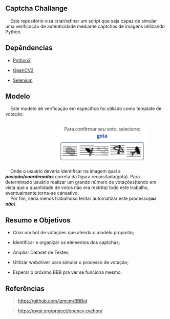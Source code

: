 ## Captcha Challange

&nbsp;&nbsp;&nbsp;&nbsp;Este repositório visa criar/refinar um script que seja capaz de simular uma verificação de autenticidade mediante captchas de imagens utilizando Python.

## Depêndencias
* [Python3](https://www.python.org/)

* [OpenCV2](https://answers.opencv.org/questions/)

* [Selenium](https://www.seleniumhq.org/)

## Modelo 
&nbsp;&nbsp;&nbsp;&nbsp;Este modelo de verificação em específico foi utiliado como template de votação:<br/><br/>
&nbsp;&nbsp;&nbsp;&nbsp;&nbsp;&nbsp;&nbsp;&nbsp;&nbsp;&nbsp;&nbsp;&nbsp;&nbsp;&nbsp;&nbsp;&nbsp;&nbsp;&nbsp;&nbsp;&nbsp;&nbsp;&nbsp;&nbsp;&nbsp;&nbsp;&nbsp;&nbsp;&nbsp;&nbsp;&nbsp;&nbsp;&nbsp;&nbsp;&nbsp;&nbsp;&nbsp;&nbsp;&nbsp;&nbsp;&nbsp;![](./images/exemplo.png)
&nbsp;&nbsp;&nbsp;&nbsp;<br><br/>
&nbsp;&nbsp;&nbsp;&nbsp;Onde o usuário deveria identificar na imagem qual a ***posição/coordenadas*** correta da figura requisitada(gota). Para determinado usuário realizar um grande número de votações(tendo em vista que a quantidade de votos não era restrita) todo este trabalho, eventualmente,torna-se cansativo.<br>&nbsp;&nbsp;&nbsp;&nbsp;Por fim, seria menos trabalhoso tentar automatizar este processo(***ou não***).

## Resumo e Objetivos
* Criar um bot de votações que atenda o modelo proposto;

* Identificar e organizar os elementos dos captchas;

* Ampliar Dataset de Testes;

* Utilizar webdriver para simular o processo de votação;

* Esperar o próximo BBB pra ver se funciona mesmo.

## Referências

> https://github.com/izmcm/BBBot 

> https://pypi.org/project/opencv-python/


